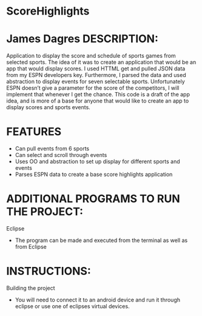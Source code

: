 ScoreHighlights
===============

James Dagres
DESCRIPTION:
=============
Application to display the score and schedule of sports games from selected sports. The idea of it was to create an application that
would be an app that would display scores. I used HTTML get and pulled JSON data from my ESPN developers key. 
Furthermore, I parsed the data and used abstraction to display events for seven selectable sports. Unfortunately ESPN doesn’t give a parameter for the score of the competitors, I will implement that whenever I get the chance. This code is a draft of the app idea, and is more of a base for anyone that would like to create an app to display scores and sports events.


FEATURES
=======================================
* Can pull events from 6 sports
* Can select and scroll through events
* Uses OO and abstraction to set up display for different sports and events
* Parses ESPN data to create a base score highlights application
 

ADDITIONAL PROGRAMS TO RUN THE PROJECT:
=======================================
Eclipse
* The program can be made and executed from the terminal as well 
as from Eclipse


INSTRUCTIONS:
=======================================
Building the project
* You will need to connect it to an android device and run it through eclipse or use one of eclipses virtual devices.
